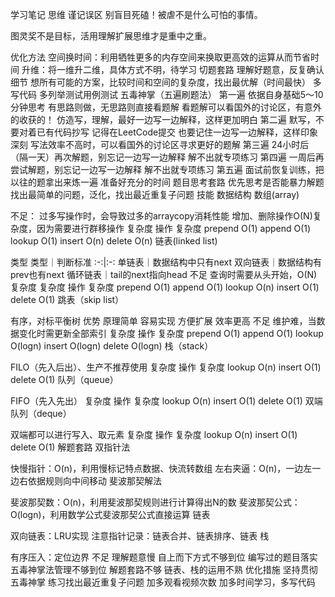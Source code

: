 学习笔记
思维
谨记误区
别盲目死磕！被虐不是什么可怕的事情。

图灵奖不是目标，活用理解扩展思维才是重中之重。

优化方法
空间换时间：利用牺牲更多的内存空间来换取更高效的运算从而节省时间
升维：将一维升二维，具体方式不明，待学习
切题套路
理解好题意，反复确认细节
想所有可能的方案，比较时间和空间的复杂度，找出最优解（时间最快）
多写代码
多列举测试用例测试
五毒神掌（五遍刷题法）
第一遍
依据自身基础5～10分钟思考
有思路则做，无思路则直接看题解
看题解可以看国外的讨论区，有意外的收获的！
仿造写，理解，最好一边写一边解释，这样更加明白
第二遍
默写，不要对着已有代码抄写
记得在LeetCode提交
也要记住一边写一边解释，这样印象深刻
写法效率不高时，可以看国外的讨论区寻求更好的题解
第三遍
24小时后（隔一天）再次解题，别忘记一边写一边解释
解不出就专项练习
第四遍
一周后再尝试解题，别忘记一边写一边解释
解不出就专项练习
第五遍
面试前恢复训练，把以往的题拿出来炼一遍
准备好充分的时间
题目思考套路
优先思考是否能暴力解题
找出最简单的问题，泛化，找出最近重复子问题
技能
数据结构
数组(array)

不足：
过多写操作时，会导致过多的arraycopy消耗性能
增加、删除操作O(N)复杂度，因为需要进行群移操作
复杂度
操作	复杂度
prepend	O(1)
append	O(1)
lookup	O(1)
insert	O(n)
delete	O(n)
链表(linked list)

类型 类型｜判断标准 :-:|:-: 单链表｜数据结构中只有next 双向链表｜数据结构有prev也有next 循环链表｜tail的next指向head
不足
查询时需要从头开始，O(N)复杂度
复杂度
操作	复杂度
prepend	O(1)
append	O(1)
lookup	O(n)
insert	O(1)
delete	O(1)
跳表（skip list）

有序，对标平衡树
优势
原理简单
容易实现
方便扩展
效率更高
不足
维护难，当数据变化时需更新全部索引
复杂度
操作	复杂度
prepend	O(1)
append	O(1)
lookup	O(logn)
insert	O(logn)
delete	O(logn)
栈（stack）

FILO（先入后出）、生产不推荐使用
复杂度
操作	复杂度
lookup	O(n)
insert	O(1)
delete	O(1)
队列（queue）

FIFO（先入先出）
复杂度
操作	复杂度
lookup	O(n)
insert	O(1)
delete	O(1)
双端队列（deque）

双端都可以进行写入、取元素
复杂度
操作	复杂度
lookup	O(n)
insert	O(1)
delete	O(1)
解题套路
双指针法

快慢指针：O(n)，利用慢标记特点数据、快流转数组
左右夹逼：O(n)，一边左一边右依据规则向中间移动
斐波那契解法

斐波那契数：O(n)，利用斐波那契规则进行计算得出N的数
斐波那契公式：O(logn)，利用数学公式斐波那契公式直接运算
链表

双向链表：LRU实现
注意指针记录：链表合并、链表排序、链表
栈

有序压入：定位边界
不足
理解题意慢
自上而下方式不够到位
编写过的题目落实五毒神掌法管理不够到位
解题套路不够
链表、栈的运用不熟
优化措施
坚持贯彻五毒神掌
练习找出最近重复子问题
加多观看视频次数
加多时间学习，多写代码
